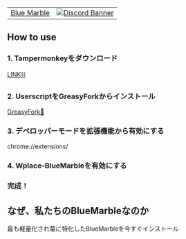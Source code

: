 <table>
  <tr>
    <td><a href="#blue-marble">Blue Marble</a></td>
    <td valign="top" rowspan="99"><a href="https://discord.gg/ypw4UwmpdS"><img alt="Discord Banner" src="https://discord.com/api/guilds/1405148636811100221/widget.png?style=banner4"></a></td>
  </tr>
</table>
<h2>How to use</h2>
<h3>1. Tampermonkeyをダウンロード</h3>
<a href="https://chromewebstore.google.com/detail/tampermonkey/dhdgffkkebhmkfjojejmpbldmpobfkfo?hl=ja">LINK⛓️</a>
<h3>2. UserscriptをGreasyForkからインストール</h3>
<a href="https://greasyfork.org/ja/scripts/545655-wplace-bluemarble">GreasyFork🍴</a>
<h3>3. デベロッパーモードを拡張機能から有効にする</h3>
<p>chrome://extensions/</p>
<h3>4. Wplace-BlueMarbleを有効にする</h3>
<h3>完成！</h3>

<h2>なぜ、私たちのBlueMarbleなのか</h2>
<p>最も軽量化され菊に特化したBlueMarbleを今すぐインストール</p>
